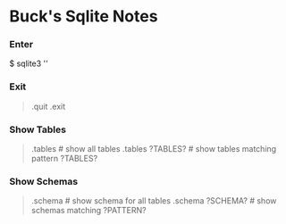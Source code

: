 # Buck's Sqlite Notes

### Enter
$ sqlite3 '<db-name>'

### Exit
>.quit
>.exit

### Show Tables
>.tables  # show all tables
>.tables ?TABLES? # show tables matching pattern ?TABLES?

### Show Schemas
>.schema  # show schema for all tables
>.schema ?SCHEMA? # show schemas matching ?PATTERN?
